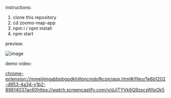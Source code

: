 instructions:

1. clone this repository
2. cd zoomo-map-app
3. npm i / npm install
4. npm start

preview:

![image](https://github.com/gkudemus/googleMapsApi/assets/6787094/1128d6c9-9ec3-4a92-9129-0b77935276f8)


demo video:

[chrome-extension://mmeijimgabbpbgpdklnllpncmdofkcpn/app.html#/files/1e6b1202-d953-4a34-y1b2-89814037ac60](https://watch.screencastify.com/v/dJjTYVk6Q9zscsWlpOk5)https://watch.screencastify.com/v/dJjTYVk6Q9zscsWlpOk5
